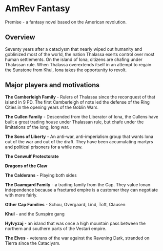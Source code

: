 # AmRev Fantasy

Premise - a fantasy novel based on the American revolution.

## Overview

Seventy years after a cataclysm that nearly wiped out humanity and goblinized most of the world, the nation Thalassa exerts control over most human settlements. On the island of Iona, citizens are chafing under Thalassan rule. When Thalassa overextends itself in an attempt to regain the Sunstone from Khul, Iona takes the opportunity to revolt.

## Major players and motivations

**The Camberleigh Family** - Rulers of Thalassa since the reconquest of that island in 9 PD. The first Camberleigh of note led the defense of the Ring Cities in the opening years of the Goblin Wars.

**The Cullen Family** - Descended from the Liberator of Iona, the Cullens have built a great trading house under Thalassan rule, but chafe under the limitations of the long, long war.

**The Sons of Liberty** - An anti-war, anti-imperialism group that wants Iona out of the war and out of the draft. They have been accumulating martyrs and political prisoners for a while now.

**The Cenwulf Protectorate**

**Dragons of the Claw**

**The Calderans** - Playing both sides

**The Daamgard Family** - a trading family from the Cap. They value Ionan independence because a fractured empire is a customer they can negotiate with more fairly.

**Other Cap Families** - Schou, Overgaard, Lind, Toft, Clausen

**Khul** - and the Sunspire gang

**Hylvyzaj** - an island that was once a high mountain pass between the northern and southern parts of the Vestari empire.

**The Elves** - veterans of the war against the Ravening Dark, stranded on Tierra since the Cataclysm.
